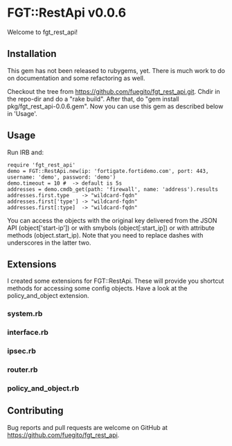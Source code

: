 # FGT::RestApi v0.0.6

Welcome to fgt_rest_api!

## Installation

This gem has not been released to rubygems, yet. There is much work to do on documentation and some refactoring as well.

Checkout the tree from https://github.com/fuegito/fgt_rest_api.git.
Chdir in the repo-dir and do a "rake build".
After that, do "gem install pkg/fgt_rest_api-0.0.6.gem".
Now you can use this gem as described below in 'Usage'.

## Usage

Run IRB and:

    require 'fgt_rest_api'
    demo = FGT::RestApi.new(ip: 'fortigate.fortidemo.com', port: 443, username: 'demo', password: 'demo')
    demo.timeout = 10 #  -> default is 5s
    addresses = demo.cmdb_get(path: 'firewall', name: 'address').results
    addresses.first.type    -> "wildcard-fqdn"
    addresses.first['type'] -> "wildcard-fqdn"
    addresses.first[:type]  -> "wildcard-fqdn"

You can access the objects with the original key delivered from the JSON API (object['start-ip']) or with smybols (object[:start_ip]) or with attribute methods (object.start_ip).
Note that you need to replace dashes with underscores in the latter two.

## Extensions

I created some extensions for FGT::RestApi. These will provide you shortcut methods for accessing some config objects.
Have a look at the policy_and_object extension.

### system.rb

### interface.rb

### ipsec.rb

### router.rb

### policy_and_object.rb


## Contributing

Bug reports and pull requests are welcome on GitHub at https://github.com/fuegito/fgt_rest_api.
